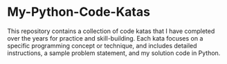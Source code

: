 # My-Python-Code-Katas
This repository contains a collection of code katas that I have completed over the years for practice and skill-building. Each kata focuses on a specific programming concept or technique, and includes detailed instructions, a sample problem statement, and my solution code in Python.

